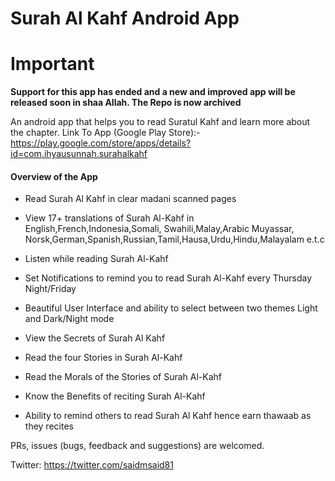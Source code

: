# Surah Al Kahf Android App

# Important
**Support for this app has ended and a new and improved app will be released soon in shaa Allah. The Repo is now archived**

An android app that helps you to read Suratul Kahf and learn more about the chapter. Link To App (Google Play Store):-
https://play.google.com/store/apps/details?id=com.ihyausunnah.surahalkahf

<h4>Overview of the App</h4>

- Read Surah Al Kahf in clear madani scanned pages

- View 17+ translations of Surah Al-Kahf in English,French,Indonesia,Somali, Swahili,Malay,Arabic Muyassar, Norsk,German,Spanish,Russian,Tamil,Hausa,Urdu,Hindu,Malayalam e.t.c

- Listen while reading Surah Al-Kahf

- Set Notifications to remind you to read Surah Al-Kahf every Thursday Night/Friday

- Beautiful User Interface and ability to select between two themes Light and Dark/Night mode

- View the Secrets of Surah Al Kahf

- Read the four Stories in Surah Al-Kahf

- Read the Morals of the Stories of Surah Al-Kahf

- Know the Benefits of reciting Surah Al-Kahf

- Ability to remind others to read Surah Al Kahf hence earn thawaab as they recites

PRs, issues (bugs, feedback and suggestions) are welcomed.

Twitter: https://twitter.com/saidmsaid81

